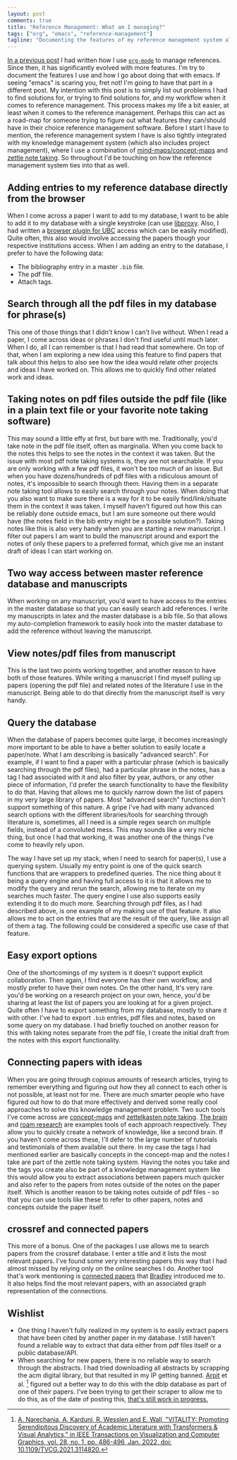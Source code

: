```yaml
---
layout: post
comments: true
title: "Reference Management: What am I managing?"
tags: ["org", "emacs", "reference-management"]
tagline: "Documenting the features of my reference management system along with a wish list."
---
```


[In a previous post](./2021-01-27-org_ref_brain) I had written how I use [`org-mode`](https://orgmode.org) to manage references. Since then, it has significantly evolved with more features. I'm try to document the features I use and how I go about doing that with emacs. If seeing "emacs" is scaring you, fret not! I'm going to have that part in a different post. My intention with this post is to simply list out problems I had to find solutions for, or trying to find solutions for, and my workflow when it comes to reference management. This process makes my life a bit easier, at least when it comes to the reference management. Perhaps this can act as a road-map for someone trying to figure out what features they can/should have in their choice reference management software. Before I start I have to mention, the reference management system I have is also tightly integrated with my knowledge management system (which also includes project management), where I use a combination of [mind-maps/concept-maps](https://en.wikipedia.org/wiki/Concept_map) and [zettle note taking](https://zettelkasten.de). So throughout I'd be touching on how the reference management system ties into that as well. 

## Adding entries to my reference database directly from the browser
When I come across a paper I want to add to my database, I want to be able to add it to my database with a single keystroke (can use [libproxy](https://libproxy-db.org). Also, I had written a [browser plugin for UBC](https://github.com/ahmed-shariff/opera-plugins-institute-link) access which can be easily modified). Quite often, this also would involve accessing the papers though your respective institutions access. When I am adding an entry to the database, I prefer to have the following data:
  - The bibliography entry in a master `.bib` file.
  - The pdf file.
  - Attach tags.

## Search through all the pdf files in my database for phrase(s)
This one of those things that I didn't know I can't live without. When I read a paper, I come across ideas or phrases I don't find useful until much later. When I do, all I can remember is that I had read that somewhere. On top of that, when I am exploring a new idea using this feature to find papers that talk about this helps to also see how the idea would relate other projects and ideas I have worked on. This allows me to quickly find other related work and ideas.

## Taking notes on pdf files outside the pdf file (like in a plain text file or your favorite note taking software)
This may sound a little effy at first, but bare with me. Traditionally, you'd take note in the pdf file itself, often as marginalia. When you come back to the notes this helps to see the notes in the context it was taken. But the issue with most pdf note taking systems is, they are not searchable. If you are only working with a few pdf files, it won't be too much of an issue. But when you have dozens/hundreds of pdf files with a ridiculous amount of notes, it's impossible to search through them. Having them in a separate note taking tool allows to easily search through your notes. When doing that you also want to make sure there is a way for it to be easily find/link/situate them in the context it was taken. I myself haven't figured out how this can be reliably done outside emacs, but I am sure someone out there would have (the notes field in the bib entry might be a possible solution?). Taking notes like this is also very handy when you are starting a new manuscript. I filter out papers I am want to build the manuscript around and export the notes of only these papers to a preferred format, which give me an instant draft of ideas I can start working on.

## Two way access between master reference database and manuscripts
When working on any manuscript, you'd want to have access to the entries in the master database so that you can easily search add references. I write my manuscripts in latex and the master database is a bib file. So that allows my auto-completion framework to easily hook into the master database to add the reference without leaving the manuscript.

## View notes/pdf files from manuscript
This is the last two points working together, and another reason to have both of those features. While writing a manuscript I find myself pulling up papers (opening the pdf file) and related notes of the literature I use in the manuscript. Being able to do that directly from the manuscript itself is very handy.

## Query the database
When the database of papers becomes quite large, it becomes increasingly more important to be able to have a better solution to easily locate a paper/note. What I am describing is basically "advanced search". For example, if I want to find a paper with a particular phrase (which is basically searching through the pdf files), had a particular phrase in the notes, has a tag I had associated with it and also filter by year, authors, or any other piece of information, I'd prefer the search functionality to have the flexibility to do that. Having that allows me to quickly narrow down the list of papers in my very large library of papers. Most "advanced search" functions don't support something of this nature. A gripe I've had with many advanced search options with the different libraries/tools for searching through literature is, sometimes, all I need is a simple regex search on multiple fields, instead of a convoluted mess. This may sounds like a very niche thing, but once I had that working, it was another one of the things I've come to heavily rely upon.

The way I have set up my stack, when I need to search for paper(s), I use a querying system. Usually my entry point is one of the quick search functions that are wrappers to predefined queries. The nice thing about it being a query engine and having full access to it is that it allows me to modify the query and rerun the search, allowing me to iterate on my searches much faster. The query engine I use also supports easily extending it to do much more. Searching through pdf files, as I had described above, is one example of my making use of that feature. It also allows me to act on the entries that are the result of the query, like assign all of them a tag. The following could be considered a specific use case of that feature.

## Easy export options
One of the shortcomings of my system is it doesn't support explicit collaboration. Then again, I find everyone has their own workflow, and mostly prefer to have their own notes. On the other hand, It's very rare you'd be working on a research project on your own, hence, you'd be sharing at least the list of papers you are looking at for a given project. Quite often I have to export something from my database, mostly to share it with other. I've had to export `.bib` entries, pdf files and notes, based on some query on my database. I had briefly touched on another reason for this with taking notes separate from the pdf file, I create the initial draft from the notes with this export functionality.

## Connecting papers with ideas
When you are going through copious amounts of research articles, trying to remember everything and figuring out how they all connect to each other is not possible, at least not for me. There are much smarter people who have figured out how to do that more effectively and derived some really cool approaches to solve this knowledge management problem. Two such tools I've come across are [concept-maps](https://en.wikipedia.org/wiki/Concept_map) and [zettelkasten note taking](https://zettelkasten.de). [The brain](https://thebrain.com) and [roam research](https://roamresearch.com) are examples tools of each approach respectively. They allow you to quickly create a network of knowledge, like a second brain. If you haven't come across these, I'll defer to the large number of tutorials and testimonials of them available out there. In my case the tags I had mentioned earlier are basically concepts in the concept-map and the notes I take are part of the zettle note taking system. Having the notes you take and the tags you create also be part of a knowledge management system like this would allow you to extract associations between papers much quicker and also refer to the papers from notes outside of the notes on the paper itself. Which is another reason to be taking notes outside of pdf files - so that you can use tools like these to refer to other papers, notes and concepts outside the paper itself.

## crossref and connected papers
This more of a bonus. One of the packages I use allows me to search papers from the crossref database. I enter a title and it lists the most relevant papers. I've found some very interesting papers this way that I had almost missed by relying only on the online searches I do. Another tool that's work mentioning is [connected papers](https://www.connectedpapers.com) that [Bradley](https://scholar.google.com/citations?user=YZmGbN4AAAAJ&hl=en) introduced me to. It also helps find the most relevant papers, with an associated graph representation of the connections.

## Wishlist
- One thing I haven't fully realized in my system is to easily extract papers that have been cited by another paper in my database. I still haven't found a reliable way to extract that data either from pdf files itself or a public database/API.
- When searching for new papers, there is no reliable way to search through the abstracts. I had tried downloading all abstracts by scrapping the acm digital library, but that resulted in my IP getting banned. [Arpit](https://sites.cc.gatech.edu/~anarechania3/) et al. [^1] figured out a better way to do this with the dblp database as part of one of their papers. I've been trying to get their scraper to allow me to do this, as of the date of posting this,  [that's still work in progress.](https://github.com/vitality-vis/scraper/pull/2)


[^1]: [A. Narechania, A. Karduni, R. Wesslen and E. Wall, "VITALITY: Promoting Serendipitous Discovery of Academic Literature with Transformers & Visual Analytics," in IEEE Transactions on Visualization and Computer Graphics, vol. 28, no. 1, pp. 486-496, Jan. 2022, doi: 10.1109/TVCG.2021.3114820.](https://ieeexplore.ieee.org/document/9552447)
